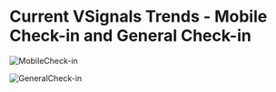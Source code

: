 # Current VSignals Trends - Mobile Check-in and General Check-in


![MobileCheck-in](https://user-images.githubusercontent.com/86678742/235777171-5714c9ce-9295-4796-b3fe-110a55dd1ec1.png)

![GeneralCheck-in](https://user-images.githubusercontent.com/86678742/235777195-9acd1d08-3519-4881-a53b-b1920cae75c5.png)
